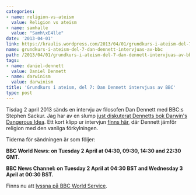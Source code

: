 ```yaml
---
categories:
- name: religion-vs-ateism
  value: Religion vs ateism
- name: samhalle
  value: "Samh\xE4lle"
date: '2013-04-01'
link: https://kraulis.wordpress.com/2013/04/01/grundkurs-i-ateism-del-7-dan-dennett-intervjuas-av-bbc/
name: grundkurs-i-ateism-del-7-dan-dennett-intervjuas-av-bbc
path: /2013/04/01/grundkurs-i-ateism-del-7-dan-dennett-intervjuas-av-bbc/
tags:
- name: daniel-dennett
  value: Daniel Dennett
- name: darwinism
  value: darwinism
title: 'Grundkurs i ateism, del 7: Dan Dennett intervjuas av BBC'
type: post
---
```

Tisdag 2 april 2013 sänds en intervju av filosofen Dan Dennett med BBC:s Stephen Sackur. Jag har av en slump [just diskuterat Dennetts bok Darwin's Dangerous Idea](/posts/). Ett kort klipp ur intervjun [finns här](http://www.bbc.co.uk/news/world-radio-and-tv-21947207), där Dennett jämför religion med den vanliga förkylningen.

Tiderna för sändningen är som följer:

**BBC World News: on Tuesday 2 April at 04:30, 09:30, 14:30 and 22:30 GMT.**

**BBC News Channel: on Tuesday 2 April at 04:30 BST and Wednesday 3 April at 00:30 BST.**

Finns nu att [lyssna på BBC World Service](http://www.bbc.co.uk/programmes/p016tkmb).

